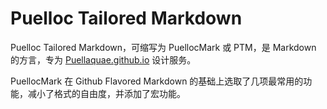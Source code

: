 # Puelloc Tailored Markdown

Puelloc Tailored Markdown，可缩写为 PuellocMark 或 PTM，是 Markdown 的方言，专为 [Puellaquae.github.io](https://github.com/Puellaquae/Puellaquae.github.io) 设计服务。

PuellocMark 在 Github Flavored Markdown 的基础上选取了几项最常用的功能，减小了格式的自由度，并添加了宏功能。